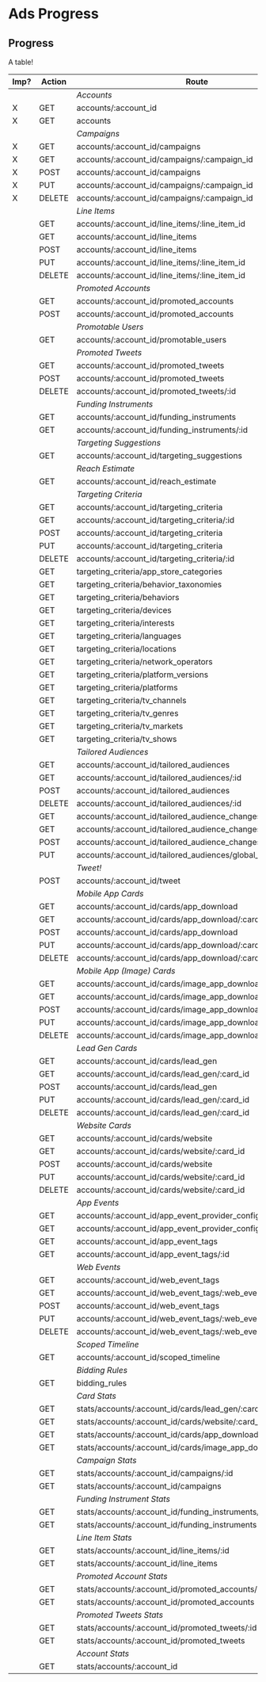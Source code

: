 # Ads Progress

Progress
--------
A table!

| Imp? | Action | Route | Notes |
|-------------|--------|-------|-------|
||| *Accounts* |
|X| GET    | accounts/:account_id|
|X| GET    | accounts |
||| *Campaigns* |
|X| GET    | accounts/:account_id/campaigns |
|X| GET    | accounts/:account_id/campaigns/:campaign_id |
|X| POST   | accounts/:account_id/campaigns |
|X| PUT    | accounts/:account_id/campaigns/:campaign_id |
|X| DELETE | accounts/:account_id/campaigns/:campaign_id |
||| *Line Items* |
| | GET    | accounts/:account_id/line_items/:line_item_id |
| | GET    | accounts/:account_id/line_items |
| | POST   | accounts/:account_id/line_items |
| | PUT    | accounts/:account_id/line_items/:line_item_id |
| | DELETE | accounts/:account_id/line_items/:line_item_id |
||| *Promoted Accounts* |
| | GET    | accounts/:account_id/promoted_accounts |
| | POST   | accounts/:account_id/promoted_accounts |
||| *Promotable Users* |
| | GET    | accounts/:account_id/promotable_users |
||| *Promoted Tweets* |
| | GET    | accounts/:account_id/promoted_tweets |
| | POST   | accounts/:account_id/promoted_tweets |
| | DELETE | accounts/:account_id/promoted_tweets/:id |
||| *Funding Instruments* |
| | GET    | accounts/:account_id/funding_instruments |
| | GET    | accounts/:account_id/funding_instruments/:id |
||| *Targeting Suggestions* |
| | GET    | accounts/:account_id/targeting_suggestions |
||| *Reach Estimate* |
| | GET    | accounts/:account_id/reach_estimate |
||| *Targeting Criteria* |
| | GET    | accounts/:account_id/targeting_criteria |
| | GET    | accounts/:account_id/targeting_criteria/:id |
| | POST   | accounts/:account_id/targeting_criteria |
| | PUT    | accounts/:account_id/targeting_criteria |
| | DELETE | accounts/:account_id/targeting_criteria/:id |
| | GET    | targeting_criteria/app_store_categories |
| | GET    | targeting_criteria/behavior_taxonomies |
| | GET    | targeting_criteria/behaviors |
| | GET    | targeting_criteria/devices |
| | GET    | targeting_criteria/interests |
| | GET    | targeting_criteria/languages |
| | GET    | targeting_criteria/locations |
| | GET    | targeting_criteria/network_operators |
| | GET    | targeting_criteria/platform_versions |
| | GET    | targeting_criteria/platforms |
| | GET    | targeting_criteria/tv_channels |
| | GET    | targeting_criteria/tv_genres |
| | GET    | targeting_criteria/tv_markets |
| | GET    | targeting_criteria/tv_shows |
||| *Tailored Audiences* |
| | GET    | accounts/:account_id/tailored_audiences |
| | GET    | accounts/:account_id/tailored_audiences/:id |
| | POST   | accounts/:account_id/tailored_audiences |
| | DELETE | accounts/:account_id/tailored_audiences/:id |
| | GET    | accounts/:account_id/tailored_audience_changes |
| | GET    | accounts/:account_id/tailored_audience_changes/:id |
| | POST   | accounts/:account_id/tailored_audience_changes |
| | PUT    | accounts/:account_id/tailored_audiences/global_opt_out |
||| *Tweet!* |
| | POST   | accounts/:account_id/tweet | Beta |
||| *Mobile App Cards* |
| | GET    | accounts/:account_id/cards/app_download |
| | GET    | accounts/:account_id/cards/app_download/:card_id |
| | POST   | accounts/:account_id/cards/app_download |
| | PUT    | accounts/:account_id/cards/app_download/:card_id |
| | DELETE | accounts/:account_id/cards/app_download/:card_id |
||| *Mobile App (Image) Cards* |
| | GET    | accounts/:account_id/cards/image_app_download |
| | GET    | accounts/:account_id/cards/image_app_download/:card_id |
| | POST   | accounts/:account_id/cards/image_app_download |
| | PUT    | accounts/:account_id/cards/image_app_download/:card_id |
| | DELETE | accounts/:account_id/cards/image_app_download/:card_id |
||| *Lead Gen Cards* |
| | GET    | accounts/:account_id/cards/lead_gen |
| | GET    | accounts/:account_id/cards/lead_gen/:card_id |
| | POST   | accounts/:account_id/cards/lead_gen |
| | PUT    | accounts/:account_id/cards/lead_gen/:card_id |
| | DELETE | accounts/:account_id/cards/lead_gen/:card_id |
||| *Website Cards* |
| | GET    | accounts/:account_id/cards/website |
| | GET    | accounts/:account_id/cards/website/:card_id |
| | POST   | accounts/:account_id/cards/website |
| | PUT    | accounts/:account_id/cards/website/:card_id |
| | DELETE | accounts/:account_id/cards/website/:card_id |
||| *App Events* |
| | GET    | accounts/:account_id/app_event_provider_configurations |
| | GET    | accounts/:account_id/app_event_provider_configurations/:id |
| | GET    | accounts/:account_id/app_event_tags |
| | GET    | accounts/:account_id/app_event_tags/:id |
||| *Web Events* |
| | GET    | accounts/:account_id/web_event_tags |
| | GET    | accounts/:account_id/web_event_tags/:web_event_tag_id |
| | POST   | accounts/:account_id/web_event_tags |
| | PUT    | accounts/:account_id/web_event_tags/:web_event_tag_id |
| | DELETE | accounts/:account_id/web_event_tags/:web_event_tag_id |
||| *Scoped Timeline* |
| | GET    | accounts/:account_id/scoped_timeline |
||| *Bidding Rules* |
| | GET    | bidding_rules |
||| *Card Stats* |
| | GET    | stats/accounts/:account_id/cards/lead_gen/:card_id |
| | GET    | stats/accounts/:account_id/cards/website/:card_id |
| | GET    | stats/accounts/:account_id/cards/app_download/:card_id |
| | GET    | stats/accounts/:account_id/cards/image_app_download/:card_id |
||| *Campaign Stats* |
| | GET    | stats/accounts/:account_id/campaigns/:id |
| | GET    | stats/accounts/:account_id/campaigns |
||| *Funding Instrument Stats* |
| | GET    | stats/accounts/:account_id/funding_instruments/:id |
| | GET    | stats/accounts/:account_id/funding_instruments |
||| *Line Item Stats* |
| | GET    | stats/accounts/:account_id/line_items/:id |
| | GET    | stats/accounts/:account_id/line_items |
||| *Promoted Account Stats* |
| | GET    | stats/accounts/:account_id/promoted_accounts/:id |
| | GET    | stats/accounts/:account_id/promoted_accounts |
||| *Promoted Tweets Stats* |
| | GET    | stats/accounts/:account_id/promoted_tweets/:id |
| | GET    | stats/accounts/:account_id/promoted_tweets |
||| *Account Stats* |
| | GET    | stats/accounts/:account_id |
